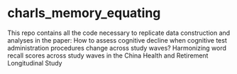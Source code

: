 # charls_memory_equating
This repo contains all the code necessary to replicate data construction and analyses in the paper: How to assess cognitive decline when cognitive test administration procedures change across study waves? Harmonizing word recall scores across study waves in the China Health and Retirement Longitudinal Study
